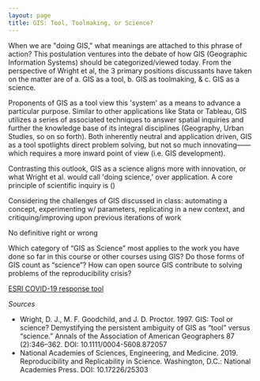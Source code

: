 ```yaml
---
layout: page
title: GIS: Tool, Toolmaking, or Science?
---
```


When we are "doing GIS," what meanings are attached to this phrase of action? This postulation ventures into the debate of how GIS (Geographic Information Systems) should be categorized/viewed today. From the perspective of Wright et al, the 3 primary positions discussants have taken on the matter are of a. GIS as a tool, b. GIS as toolmaking, & c. GIS as a science.

Proponents of GIS as a tool view this 'system' as a means to advance a particular purpose. Similar to other applications like Stata or Tableau, GIS utilizes a series of associated techniques to answer spatial inquiries and further the knowledge base of its integral disciplines (Geography, Urban Studies, so on so forth). Both inherently neutral and application driven, GIS as a tool spotlights direct problem solving, but not so much innovating——which requires a more inward point of view (i.e. GIS development).

Contrasting this outlook, GIS as a science aligns more with innovation, or what Wright et al. would call 'doing science,' over application. A core principle of scientific inquiry is   ()

Considering the challenges of GIS discussed in class: automating a concept, experimenting w/ parameters, replicating in a new context, and critiquing/improving upon previous iterations of work


No definitive right or wrong


Which category of “GIS as Science” most applies to the work you have done so far in this course or other courses using GIS? Do those forms of GIS count as “science”?
How can open source GIS contribute to solving problems of the reproducibility crisis?

[ESRI COVID-19 response tool](https://www.esri.com/en-us/covid-19/response)

*Sources*
* Wright, D. J., M. F. Goodchild, and J. D. Proctor. 1997. GIS: Tool or science? Demystifying the persistent ambiguity of GIS as “tool” versus “science.” Annals of the Association of American Geographers 87 (2):346–362. DOI: 10.1111/0004-5608.872057
* National Academies of Sciences, Engineering, and Medicine. 2019. Reproducibility and Replicability in Science. Washington, D.C.: National Academies Press. DOI: 10.17226/25303
